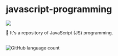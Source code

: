 # javascript-programming

<img src="https://miro.medium.com/max/3200/1*OF0xEMkWBv-69zvmNs6RDQ.gif"/>
<p>📜 It's a repository of JavaScript (JS) programming.</p><br>
<img alt="GitHub language count" src="https://img.shields.io/github/languages/count/IsaacAlves7/alan-turing-website?color=%23ff3&logo=JavaScript&style=for-the-badge">
